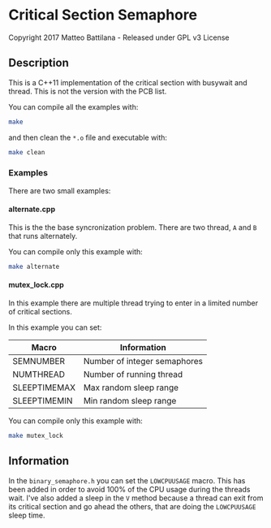 # Critical Section Semaphore
Copyright 2017 Matteo Battilana - Released under GPL v3 License

## Description
This is a C++11 implementation of the critical section with busywait and thread. This is not the version with the PCB list.

You can compile all the examples with:
```bash
make
```
and then clean the `*.o` file and executable with:
```bash
make clean
```

### Examples

There are two small examples:

#### alternate.cpp
This is the the base syncronization problem. There are two thread, `A` and `B` that runs alternately.

You can compile only this example with:

```bash
make alternate
```

#### mutex_lock.cpp
In this example there are multiple thread trying to enter in a limited number of critical sections.

In this example you can set:

Macro | Information
------------ | -------------
SEMNUMBER | Number of integer semaphores
NUMTHREAD | Number of running thread
SLEEPTIMEMAX | Max random sleep range
SLEEPTIMEMIN | Min random sleep range

You can compile only this example with:

```bash
make mutex_lock
```


## Information
In the `binary_semaphore.h` you can set the `LOWCPUUSAGE` macro. This has been added in order to avoid 100% of the CPU usage during the threads wait. I've also added a sleep in the `V` method because a thread can exit from its critical section and go ahead the others, that are doing the `LOWCPUUSAGE` sleep time.
